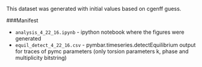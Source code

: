 This dataset was generated with initial values based on cgenff guess. 

###Manifest
* `analysis_4_22_16.ipynb` - ipython notebook where the figures were generated
* `equil_detect_4_22_16.csv` - pymbar.timeseries.detectEquilibrium output for traces of pymc parameters (only torsion parameters k, phase and multiplicity bitstring)

